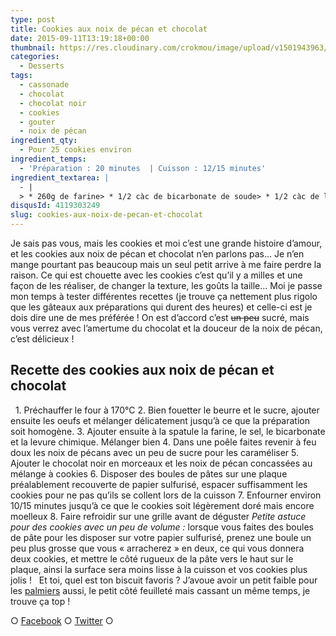 ```yaml
---
type: post
title: Cookies aux noix de pécan et chocolat
date: 2015-09-11T13:19:18+00:00
thumbnail: https://res.cloudinary.com/crokmou/image/upload/v1501943963/recette-cookies-noix-de-pecan-crokmou-blog-culinaire.jpg
categories: 
  - Desserts
tags: 
  - cassonade
  - chocolat
  - chocolat noir
  - cookies
  - gouter
  - noix de pécan
ingredient_qty: 
  - Pour 25 cookies environ
ingredient_temps: 
  - 'Préparation : 20 minutes  | Cuisson : 12/15 minutes'
ingredient_textarea: |
  - |
  > * 260g de farine> * 1/2 càc de bicarbonate de soude> * 1/2 càc de levure chimique> * 1/2 càc de sel> * 170g de beurre mou> * 75g d'oeuf> * 180g de cassonnade> * 150g de sucre> * 10g de sucre vanillé> * 300g de pépites de chocolat noir <del>très noir</del>> * 150g de noix de pécan
disqusId: 4119303249
slug: cookies-aux-noix-de-pecan-et-chocolat
---
```


Je sais pas vous, mais les cookies et moi c’est une grande histoire d’amour, et les cookies aux noix de pécan et chocolat n’en parlons pas… Je n’en mange pourtant pas beaucoup mais un seul petit arrive à me faire perdre la raison. Ce qui est chouette avec les cookies c’est qu’il y a milles et une façon de les réaliser, de changer la texture, les goûts la taille… Moi je passe mon temps à tester différentes recettes (je trouve ça nettement plus rigolo que les gâteaux aux préparations qui durent des heures) et celle-ci est je dois dire une de mes préférée ! On est d’accord c’est <del>un peu</del> sucré, mais vous verrez avec l’amertume du chocolat et la douceur de la noix de pécan, c’est délicieux !    

## **Recette des cookies aux noix de pécan et chocolat**

  1\. Préchauffer le four à 170°C 2\. Bien fouetter le beurre et le sucre, ajouter ensuite les oeufs et mélanger délicatement jusqu’à ce que la préparation soit homogène. 3\. Ajouter ensuite à la spatule la farine, le sel, le bicarbonate et la levure chimique. Mélanger bien 4\. Dans une poêle faites revenir à feu doux les noix de pécans avec un peu de sucre pour les caraméliser 5\. Ajouter le chocolat noir en morceaux et les noix de pécan concassées au mélange à cookies 6\. Disposer des boules de pâtes sur une plaque préalablement recouverte de papier sulfurisé, espacer suffisamment les cookies pour ne pas qu’ils se collent lors de la cuisson 7\. Enfourner environ 10/15 minutes jusqu’à ce que le cookies soit légèrement doré mais encore moelleux 8\. Faire refroidir sur une grille avant de déguster _Petite astuce pour des cookies avec un peu de volume :_ lorsque vous faites des boules de pâte pour les disposer sur votre papier sulfurisé, prenez une boule un peu plus grosse que vous « arracherez » en deux, ce qui vous donnera deux cookies, et mettre le côté rugueux de la pâte vers le haut sur le plaque, ainsi la surface sera moins lisse à la cuisson et vos cookies plus jolis !   Et toi, quel est ton biscuit favoris ? J’avoue avoir un petit faible pour les [palmiers](http://www.crokmou.com/2012/06/palmiers-biscuits-feuilletes) aussi, le petit côté feuilleté mais cassant un même temps, je trouve ça top !  

○ [Facebook](https://www.facebook.com/crokmou.blog) ○ [Twitter](https://twitter.com/Crokmou) ○